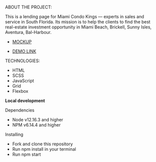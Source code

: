 ABOUT THE PROJECT:

This is a lending page for Miami Condo Kings — experts in sales and service in South Florida. Its mission is to help the clients to find the best real-estate investment opportunity in Miami Beach, Brickell, Sunny Isles, Aventura, Bal-Harbour.

- [MOCKUP](https://www.figma.com/file/nHz8bflIwJaWP3P99vKTH5/miami_home_new?node-id=0%3A1)

- [DEMO LINK](https://olexandr6.github.io/layout_miami/)

TECHNOLOGIES:
- HTML
- SCSS
- JavaScript
- Grid
- Flexbox

**Local development**

Dependencies
- Node v12.16.3 and higher
- NPM v6.14.4 and higher

Installing
- Fork and clone this repository
- Run npm install in your terminal
- Run npm start


